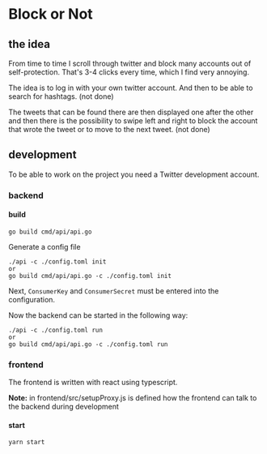 # Block or Not

## the idea
From time to time I scroll through twitter and block many accounts out of self-protection.
That's 3-4 clicks every time, which I find very annoying. 

The idea is to log in with your own twitter account. 
And then to be able to search for hashtags. (not done)

The tweets that can be found there are then displayed one after the other and then there is the possibility 
to swipe left and right to block the account that wrote the tweet or to move to the next tweet. (not done)

## development
To be able to work on the project you need a Twitter development account.

### backend
#### build
```
go build cmd/api/api.go 
```

Generate a config file
```
./api -c ./config.toml init
or 
go build cmd/api/api.go -c ./config.toml init
```

Next, `ConsumerKey` and `ConsumerSecret` must be entered into the configuration. 

Now the backend can be started in the following way:

```
./api -c ./config.toml run
or 
go build cmd/api/api.go -c ./config.toml run
```

### frontend
The frontend is written with react using typescript. 

**Note:** in frontend/src/setupProxy.js is defined how the frontend can talk 
to the backend during development 

#### start

```
yarn start
```
